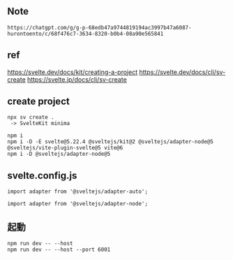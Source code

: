 ## Note
```
https://chatgpt.com/g/g-p-68edb47a9744819194ac3997b47a6087-hurontoento/c/68f476c7-3634-8320-b0b4-08a90e565841
```

## ref
https://svelte.dev/docs/kit/creating-a-project
https://svelte.dev/docs/cli/sv-create
https://svelte.jp/docs/cli/sv-create


## create project
```
npx sv create .
 -> SvelteKit minima

npm i
npm i -D -E svelte@5.22.4 @sveltejs/kit@2 @sveltejs/adapter-node@5 @sveltejs/vite-plugin-svelte@5 vite@6
npm i -D @sveltejs/adapter-node@5
```


## svelte.config.js
```
import adapter from '@sveltejs/adapter-auto';

import adapter from '@sveltejs/adapter-node';
```


## 起動
```
npm run dev -- --host
npm run dev -- --host --port 6001
```
